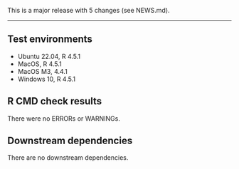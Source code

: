 This is a major release with 5 changes (see NEWS.md).

---

## Test environments
* Ubuntu 22.04, R 4.5.1
* MacOS, R 4.5.1
* MacOS M3, 4.4.1
* Windows 10, R 4.5.1

## R CMD check results

There were no ERRORs or WARNINGs. 

## Downstream dependencies

There are no downstream dependencies.
